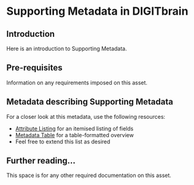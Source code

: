 # Supporting Metadata in DIGITbrain

## Introduction

Here is an introduction to Supporting Metadata.

## Pre-requisites

Information on any requirements imposed on this asset.

## Metadata describing Supporting Metadata

For a closer look at this metadata, use the following resources:

- [Attribute Listing](attributes/supporting_metadata.md) for an itemised listing of fields
- [Metadata Table](assets/supporting_metadata.md) for a table-formatted overview
- Feel free to extend this list as desired

## Further reading...

This space is for any other required documentation on this asset.